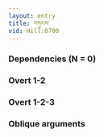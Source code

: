 ```yaml
---
layout: entry
title: བཏུངས་
vid: Hill:0700
---
```

### Dependencies (N = 0)


### Overt 1-2


### Overt 1-2-3


### Oblique arguments
